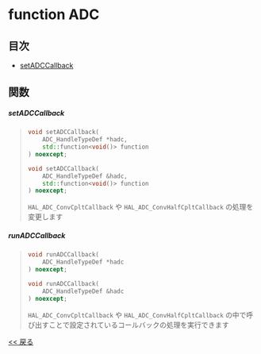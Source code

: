 # function ADC

## 目次
- [setADCCallback](#setadccallback)

## 関数
##### setADCCallback
> ```c++
> void setADCCallback(
>     ADC_HandleTypeDef *hadc,
>     std::function<void()> function
> ) noexcept;
> ```
> ```c++
> void setADCCallback(
>     ADC_HandleTypeDef &hadc,
>     std::function<void()> function
> ) noexcept;
> ```
> `HAL_ADC_ConvCpltCallback` や `HAL_ADC_ConvHalfCpltCallback` の処理を変更します

##### runADCCallback
> ```c++
> void runADCCallback(
>     ADC_HandleTypeDef *hadc
> ) noexcept;
> ```
> ```c++
> void runADCCallback(
>     ADC_HandleTypeDef &hadc
> ) noexcept;
> ```
> `HAL_ADC_ConvCpltCallback` や `HAL_ADC_ConvHalfCpltCallback` の中で呼び出すことで設定されているコールバックの処理を実行できます

[<< 戻る](../README.md)